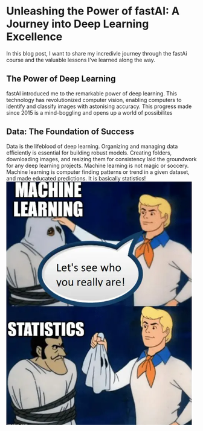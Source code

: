 # Unleashing the Power of fastAI: A Journey into Deep Learning Excellence

In this blog post, I want to share my incredivle journey through the fastAi course and the valuable lessons I've learned along the way. 

## The Power of Deep Learning
fastAI introduced me to the remarkable power of deep learning. This technology has revolutionized computer vision, enabling computers to identify and classify images with astonising
accuracy. This progress made since 2015 is a mind-boggling and opens up a world of possibilites

## Data: The Foundation of Success
Data is the lifeblood of deep learning. Organizing and managing data efficiently is essential for building robust models. Creating folders, downloading images, 
and resizing them for consistency laid the groundwork for any deep learning projects. Machine learning is not magic or soccery. Machine learning is computer finding patterns or trend in a given dataset, and made educated predictions. It is basically statistics!
![](/images/first_blog_meme.png "What machine learning really is")
